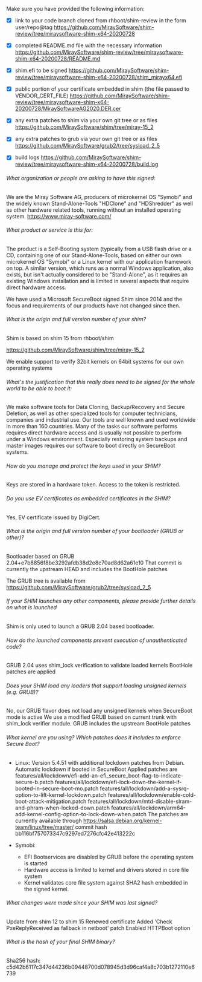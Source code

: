 Make sure you have provided the following information:

 - [X] link to your code branch cloned from rhboot/shim-review in the form user/repo@tag
 https://github.com/MiraySoftware/shim-review/tree/miraysoftware-shim-x64-20200728
 - [X] completed README.md file with the necessary information
 https://github.com/MiraySoftware/shim-review/tree/miraysoftware-shim-x64-20200728/README.md
 - [X] shim.efi to be signed
 https://github.com/MiraySoftware/shim-review/tree/miraysoftware-shim-x64-20200728/shim_mirayx64.efi
 - [X] public portion of your certificate embedded in shim (the file passed to VENDOR_CERT_FILE)
 https://github.com/MiraySoftware/shim-review/tree/miraysoftware-shim-x64-20200728/MiraySoftwareAG2020.DER.cer
 - [X] any extra patches to shim via your own git tree or as files
 https://github.com/MiraySoftware/shim/tree/miray-15_2
 - [X] any extra patches to grub via your own git tree or as files
 https://github.com/MiraySoftware/grub2/tree/sysload_2_5
 - [X] build logs
 https://github.com/MiraySoftware/shim-review/tree/miraysoftware-shim-x64-20200728/build.log


###### What organization or people are asking to have this signed:

We are the Miray Software AG, producers of microkernel OS "Symobi" and the
widely known Stand-Alone-Tools "HDClone" and "HDShredder" as well as other
hardware related tools, running without an installed operating system.
https://www.miray-software.com/

###### What product or service is this for:

The product is a Self-Booting system (typically from a USB flash drive or a CD,
containing one of our Stand-Alone-Tools, based on either our own microkernel
OS "Symobi" or a Linux kernel with our application framework on top.
A similar version, which runs as a normal Windows application, also exists, but
isn't actually considered to be "Stand-Alone", as it requires an existing
Windows installation and is limited in several aspects that require direct
hardware access.

We have used a Microsoft SecureBoot signed Shim since 2014 and the focus and
requirements of our products have not changed since then.

###### What is the origin and full version number of your shim?

Shim is based on shim 15 from rhboot/shim

https://github.com/MiraySoftware/shim/tree/miray-15_2

We enable support to verify 32bit kernels on 64bit systems for our own operating systems

###### What's the justification that this really does need to be signed for the whole world to be able to boot it:

We make software tools for Data Cloning, Backup/Recovery and Secure Deletion,
as well as other specialized tools for computer technicians, companies and
industrial use. Our tools are well known and used worldwide in more than 160
countries. Many of the tasks our software performs requires direct hardware 
access and is usually not possible to perform under a Windows environment.
Especially restoring system backups and master images requires our software
to boot directly on SecureBoot systems.

###### How do you manage and protect the keys used in your SHIM?

Keys are stored in a hardware token. Access to the token is restricted.

###### Do you use EV certificates as embedded certificates in the SHIM?

Yes, EV certificate issued by DigiCert.

###### What is the origin and full version number of your bootloader (GRUB or other)?

Bootloader based on GRUB 2.04+e7b8856f8be3292afdb38d2e8c70ad8d62a61e10
That commit is currently the upstream HEAD and includes the BootHole patches

The GRUB tree is available from
https://github.com/MiraySoftware/grub2/tree/sysload_2_5

###### If your SHIM launches any other components, please provide further details on what is launched

Shim is only used to launch a GRUB 2.04 based bootloader.

###### How do the launched components prevent execution of unauthenticated code?

GRUB 2.04 uses shim_lock verification to validate loaded kernels
BootHole patches are applied

###### Does your SHIM load any loaders that support loading unsigned kernels (e.g. GRUB)?

No, our GRUB flavor does not load any unsigned kernels when SecureBoot mode is active
We use a modified GRUB based on current trunk with shim_lock verifier module.
GRUB includes the upstream BootHole patches

###### What kernel are you using? Which patches does it includes to enforce Secure Boot?

* Linux: Version 5.4.51 with additional lockdown patches from Debian. Automatic lockdown if booted in SecureBoot
  Applied patches are
    features/all/lockdown/efi-add-an-efi_secure_boot-flag-to-indicate-secure-b.patch
    features/all/lockdown/efi-lock-down-the-kernel-if-booted-in-secure-boot-mo.patch
    features/all/lockdown/add-a-sysrq-option-to-lift-kernel-lockdown.patch
    features/all/lockdown/enable-cold-boot-attack-mitigation.patch
    features/all/lockdown/mtd-disable-slram-and-phram-when-locked-down.patch
    features/all/lockdown/arm64-add-kernel-config-option-to-lock-down-when.patch
  The patches are currently available through
  https://salsa.debian.org/kernel-team/linux/tree/master/
  commit hash bb116bf757073347c9297ed7276cfc42e413222c

* Symobi: 
  - EFI Bootservices are disabled by GRUB before the operating system is started
  - Hardware access is limited to kernel and drivers stored in core file system  
  - Kernel validates core file system against SHA2 hash embedded in the signed kernel. 

###### What changes were made since your SHIM was last signed?

Update from shim 12 to shim 15
Renewed certificate
Added 'Check PxeReplyReceived as fallback in netboot' patch 
Enabled HTTPBoot option

###### What is the hash of your final SHIM binary?
Sha256 hash: c5d42b6117c347d44236b09448700d078945d3d96caf4a8c703b1272110e6739
